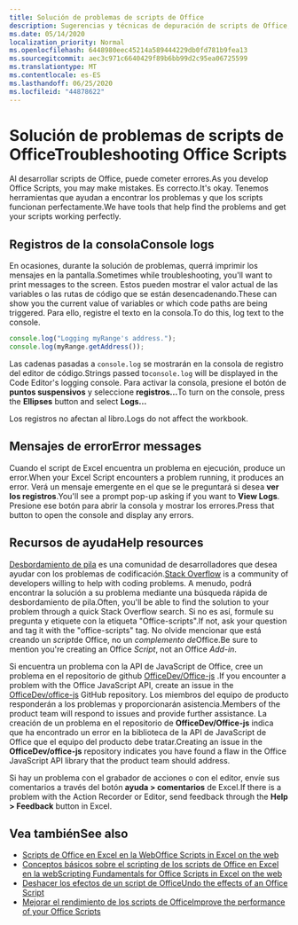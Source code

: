 ```yaml
---
title: Solución de problemas de scripts de Office
description: Sugerencias y técnicas de depuración de scripts de Office, así como recursos de ayuda.
ms.date: 05/14/2020
localization_priority: Normal
ms.openlocfilehash: 6448980eec45214a589444229db0fd781b9fea13
ms.sourcegitcommit: aec3c971c6640429f89b6bb99d2c95ea06725599
ms.translationtype: MT
ms.contentlocale: es-ES
ms.lasthandoff: 06/25/2020
ms.locfileid: "44878622"
---
```

# <a name="troubleshooting-office-scripts"></a><span data-ttu-id="04972-103">Solución de problemas de scripts de Office</span><span class="sxs-lookup"><span data-stu-id="04972-103">Troubleshooting Office Scripts</span></span>

<span data-ttu-id="04972-104">Al desarrollar scripts de Office, puede cometer errores.</span><span class="sxs-lookup"><span data-stu-id="04972-104">As you develop Office Scripts, you may make mistakes.</span></span> <span data-ttu-id="04972-105">Es correcto.</span><span class="sxs-lookup"><span data-stu-id="04972-105">It's okay.</span></span> <span data-ttu-id="04972-106">Tenemos herramientas que ayudan a encontrar los problemas y que los scripts funcionan perfectamente.</span><span class="sxs-lookup"><span data-stu-id="04972-106">We have tools that help find the problems and get your scripts working perfectly.</span></span>

## <a name="console-logs"></a><span data-ttu-id="04972-107">Registros de la consola</span><span class="sxs-lookup"><span data-stu-id="04972-107">Console logs</span></span>

<span data-ttu-id="04972-108">En ocasiones, durante la solución de problemas, querrá imprimir los mensajes en la pantalla.</span><span class="sxs-lookup"><span data-stu-id="04972-108">Sometimes while troubleshooting, you'll want to print messages to the screen.</span></span> <span data-ttu-id="04972-109">Estos pueden mostrar el valor actual de las variables o las rutas de código que se están desencadenando.</span><span class="sxs-lookup"><span data-stu-id="04972-109">These can show you the current value of variables or which code paths are being triggered.</span></span> <span data-ttu-id="04972-110">Para ello, registre el texto en la consola.</span><span class="sxs-lookup"><span data-stu-id="04972-110">To do this, log text to the console.</span></span>

```TypeScript
console.log("Logging myRange's address.");
console.log(myRange.getAddress());
```

<span data-ttu-id="04972-111">Las cadenas pasadas a `console.log` se mostrarán en la consola de registro del editor de código.</span><span class="sxs-lookup"><span data-stu-id="04972-111">Strings passed to`console.log` will be displayed in the Code Editor's logging console.</span></span> <span data-ttu-id="04972-112">Para activar la consola, presione el botón de **puntos suspensivos** y seleccione **registros...**</span><span class="sxs-lookup"><span data-stu-id="04972-112">To turn on the console, press the **Ellipses** button and select **Logs...**</span></span>

<span data-ttu-id="04972-113">Los registros no afectan al libro.</span><span class="sxs-lookup"><span data-stu-id="04972-113">Logs do not affect the workbook.</span></span>

## <a name="error-messages"></a><span data-ttu-id="04972-114">Mensajes de error</span><span class="sxs-lookup"><span data-stu-id="04972-114">Error messages</span></span>

<span data-ttu-id="04972-115">Cuando el script de Excel encuentra un problema en ejecución, produce un error.</span><span class="sxs-lookup"><span data-stu-id="04972-115">When your Excel Script encounters a problem running, it produces an error.</span></span> <span data-ttu-id="04972-116">Verá un mensaje emergente en el que se le preguntará si desea **ver los registros**.</span><span class="sxs-lookup"><span data-stu-id="04972-116">You'll see a prompt pop-up asking if you want to **View Logs**.</span></span> <span data-ttu-id="04972-117">Presione ese botón para abrir la consola y mostrar los errores.</span><span class="sxs-lookup"><span data-stu-id="04972-117">Press that button to open the console and display any errors.</span></span>

## <a name="help-resources"></a><span data-ttu-id="04972-118">Recursos de ayuda</span><span class="sxs-lookup"><span data-stu-id="04972-118">Help resources</span></span>

<span data-ttu-id="04972-119">[Desbordamiento de pila](https://stackoverflow.com/questions/tagged/office-scripts) es una comunidad de desarrolladores que desea ayudar con los problemas de codificación.</span><span class="sxs-lookup"><span data-stu-id="04972-119">[Stack Overflow](https://stackoverflow.com/questions/tagged/office-scripts) is a community of developers willing to help with coding problems.</span></span> <span data-ttu-id="04972-120">A menudo, podrá encontrar la solución a su problema mediante una búsqueda rápida de desbordamiento de pila.</span><span class="sxs-lookup"><span data-stu-id="04972-120">Often, you'll be able to find the solution to your problem through a quick Stack Overflow search.</span></span> <span data-ttu-id="04972-121">Si no es así, formule su pregunta y etiquete con la etiqueta "Office-scripts".</span><span class="sxs-lookup"><span data-stu-id="04972-121">If not, ask your question and tag it with the "office-scripts" tag.</span></span> <span data-ttu-id="04972-122">No olvide mencionar que está creando un *script*de Office, no un *complemento de*Office.</span><span class="sxs-lookup"><span data-stu-id="04972-122">Be sure to mention you're creating an Office *Script*, not an Office *Add-in*.</span></span>

<span data-ttu-id="04972-123">Si encuentra un problema con la API de JavaScript de Office, cree un problema en el repositorio de github [OfficeDev/Office-js](https://github.com/OfficeDev/office-js) .</span><span class="sxs-lookup"><span data-stu-id="04972-123">If you encounter a problem with the Office JavaScript API, create an issue in the [OfficeDev/office-js](https://github.com/OfficeDev/office-js) GitHub repository.</span></span> <span data-ttu-id="04972-124">Los miembros del equipo de producto responderán a los problemas y proporcionarán asistencia.</span><span class="sxs-lookup"><span data-stu-id="04972-124">Members of the product team will respond to issues and provide further assistance.</span></span> <span data-ttu-id="04972-125">La creación de un problema en el repositorio de **OfficeDev/Office-js** indica que ha encontrado un error en la biblioteca de la API de JavaScript de Office que el equipo del producto debe tratar.</span><span class="sxs-lookup"><span data-stu-id="04972-125">Creating an issue in the **OfficeDev/office-js** repository indicates you have found a flaw in the Office JavaScript API library that the product team should address.</span></span>

<span data-ttu-id="04972-126">Si hay un problema con el grabador de acciones o con el editor, envíe sus comentarios a través del botón **ayuda > comentarios** de Excel.</span><span class="sxs-lookup"><span data-stu-id="04972-126">If there is a problem with the Action Recorder or Editor, send feedback through the **Help > Feedback** button in Excel.</span></span>

## <a name="see-also"></a><span data-ttu-id="04972-127">Vea también</span><span class="sxs-lookup"><span data-stu-id="04972-127">See also</span></span>

- [<span data-ttu-id="04972-128">Scripts de Office en Excel en la Web</span><span class="sxs-lookup"><span data-stu-id="04972-128">Office Scripts in Excel on the web</span></span>](../overview/excel.md)
- [<span data-ttu-id="04972-129">Conceptos básicos sobre el scripting de los scripts de Office en Excel en la web</span><span class="sxs-lookup"><span data-stu-id="04972-129">Scripting Fundamentals for Office Scripts in Excel on the web</span></span>](../develop/scripting-fundamentals.md)
- [<span data-ttu-id="04972-130">Deshacer los efectos de un script de Office</span><span class="sxs-lookup"><span data-stu-id="04972-130">Undo the effects of an Office Script</span></span>](undo.md)
- [<span data-ttu-id="04972-131">Mejorar el rendimiento de los scripts de Office</span><span class="sxs-lookup"><span data-stu-id="04972-131">Improve the performance of your Office Scripts</span></span>](../develop/web-client-performance.md)
